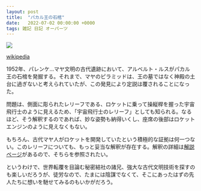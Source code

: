 ```yaml
---
layout: post
title:  "パカル王の石棺"
date:   2022-07-02 00:00:00 +0000
tags: 雑記 日記 オーパーツ
---
```


![](https://upload.wikimedia.org/wikipedia/commons/thumb/d/d9/Pakal_the_Great_tomb_lid.png/800px-Pakal_the_Great_tomb_lid.png)

[wikipedia](https://ja.wikipedia.org/wiki/%E3%83%91%E3%83%AC%E3%83%B3%E3%82%B1)

1952年、パレンケ...マヤ文明の古代遺跡において、アルベルト・ルスがパカル王の石棺を発掘する。それまで、マヤのピラミッドは、王の墓ではなく神殿の土台に過ぎないと考えられていたが、この発見により定説は覆されることになった。

問題は、側面に彫られたレリーフである、ロケットに乗って操縦桿を握った宇宙飛行士のように見えるため、「宇宙飛行士のレリーフ」としても知られる。なるほど、そう解釈するのであれば、妙な姿勢も納得いくし、座席の後部はロケットエンジンのように見えなくもない。

もちろん、古代マヤ人がロケットを開発していたという積極的な証拠は何一つない。このレリーフについても、もっと妥当な解釈が存在する。解釈の詳細は[解説ページ](https://www.nazotoki.com/palenque.html)があるので、そちらを参照されたい。

というわけで、世界転覆を目論む秘密結社の諸兄、強大な古代文明技術を探すのも楽しいだろうが、徒労なので、たまには陰謀でなくて、そこにあったはずの先人たちに想いを馳せてみるのもいかがだろう。